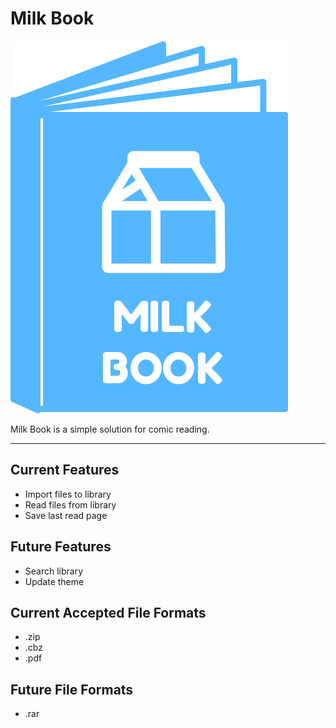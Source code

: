 # Milk Book

![asdf](logo.svg)

Milk Book is a simple solution for comic reading.

---

## Current Features

* Import files to library
* Read files from library
* Save last read page

## Future Features

* Search library
* Update theme

## Current Accepted File Formats

* .zip
* .cbz
* .pdf

## Future File Formats

* .rar

